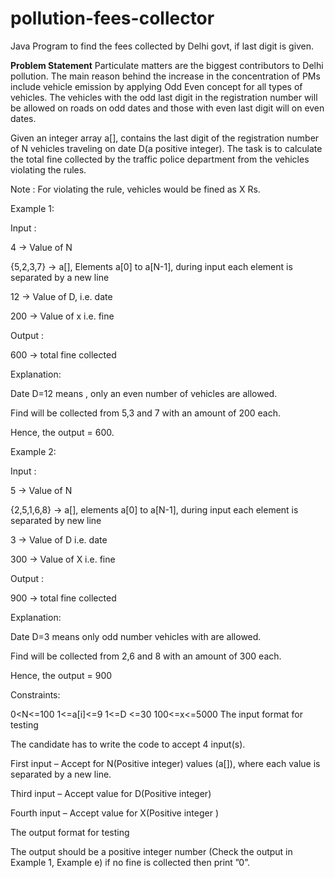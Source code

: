 # pollution-fees-collector
Java Program to find the fees collected by Delhi govt, if last digit is given.

<b>Problem Statement</b>
Particulate matters are the biggest contributors to Delhi pollution. The main reason behind the increase in the concentration of PMs include vehicle emission by applying Odd Even concept for all types of vehicles. The vehicles with the odd last digit in the registration number will be allowed on roads on odd dates and those with even last digit will on even dates.

Given an integer array a[], contains the last digit of the registration number of N vehicles traveling on date D(a positive integer). The task is to calculate the total fine collected by the traffic police department from the vehicles violating the rules.

Note : For violating the rule, vehicles would be fined as X Rs.

Example 1:

Input :

4 -> Value of N

{5,2,3,7} -> a[], Elements a[0] to a[N-1], during input each element is separated by a new line

12 -> Value of D, i.e. date 

200 -> Value of x i.e. fine

Output :

600  -> total fine collected 

Explanation:

Date D=12 means , only an even number of vehicles are allowed. 

Find will be collected from 5,3 and 7 with an amount of 200 each.

Hence, the output = 600.

Example 2:

Input :

5   -> Value of N 

{2,5,1,6,8}  -> a[], elements a[0] to a[N-1], during input each element is separated by new line

3 -> Value of D i.e. date 

300 -> Value of X i.e. fine 

Output :

900  -> total fine collected 

Explanation:

Date D=3 means only odd number vehicles with are allowed.

Find will be collected from 2,6 and 8 with an amount of 300 each.

Hence, the output = 900 

Constraints:

0<N<=100
1<=a[i]<=9
1<=D <=30
100<=x<=5000 
The input format for testing 

The candidate has to write the code to accept 4 input(s).

First input – Accept for N(Positive integer) values (a[]), where each value is separated by a new line.

Third input – Accept value for D(Positive integer)

Fourth input – Accept value for X(Positive integer )

The output format for testing 

The output should be a positive integer number (Check the output in Example 1, Example e) if no fine is collected then print ”0”.
